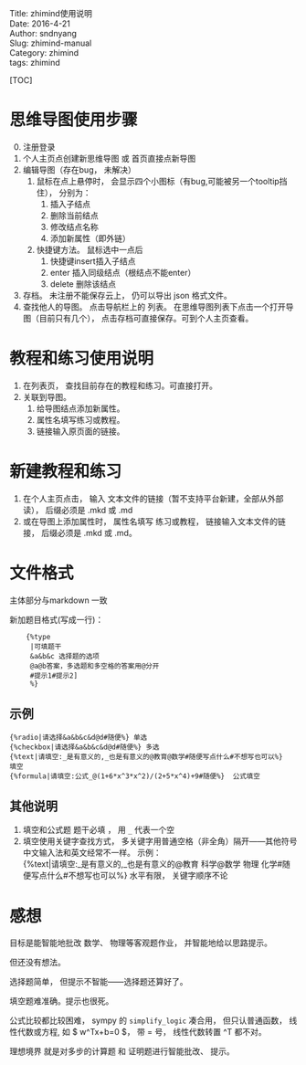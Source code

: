 Title: zhimind使用说明    
Date: 2016-4-21       
Author: sndnyang  
Slug: zhimind-manual   
Category: zhimind  
tags: zhimind  

[TOC]

# 思维导图使用步骤

0. 注册登录
1. 个人主页点创建新思维导图 或 首页直接点新导图
2. 编辑导图（存在bug， 未解决）    
    1. 鼠标在点上悬停时， 会显示四个小图标（有bug,可能被另一个tooltip挡住）， 分别为：
        1. 插入子结点
        2. 删除当前结点
        3. 修改结点名称
        4. 添加新属性（即外链）
    2. 快捷键方法。 鼠标选中一点后      
        1. 快捷键insert插入子结点
        2. enter 插入同级结点（根结点不能enter）
        3. delete 删除该结点
3. 存档。 未注册不能保存云上， 仍可以导出 json 格式文件。
4. 查找他人的导图。 点击导航栏上的 列表。 在思维导图列表下点击一个打开导图（目前只有几个）， 点击存档可直接保存。可到个人主页查看。

# 教程和练习使用说明

1. 在列表页， 查找目前存在的教程和练习。可直接打开。
2. 关联到导图。  
	1. 给导图结点添加新属性。
	2. 属性名填写练习或教程。
	3. 链接输入原页面的链接。

# 新建教程和练习

1. 在个人主页点击， 输入 文本文件的链接（暂不支持平台新建，全部从外部读）， 后缀必须是 .mkd 或 .md
2. 或在导图上添加属性时， 属性名填写 练习或教程， 链接输入文本文件的链接， 后缀必须是 .mkd 或 .md。

# 文件格式

主体部分与markdown 一致

新加题目格式(写成一行)：

        {%type
	     |可填题干
	     &a&b&c 选择题的选项 
	     @a@b答案，多选题和多空格的答案用@分开 
	     #提示1#提示2]
         %}
    


## 示例

	{%radio|请选择&a&b&c&d@d#随便%} 单选
	{%checkbox|请选择&a&b&c&d@d#随便%} 多选
	{%text|请填空:_是有意义的,_也是有意义的@教育@数学#随便写点什么#不想写也可以%}  填空
	{%formula|请填空:公式_@(1+6*x^3*x^2)/(2+5*x^4)+9#随便%}  公式填空

## 其他说明

1. 填空和公式题 题干必填 ， 用 `_` 代表一个空
2. 填空使用关键字查找方式， 多关键字用普通空格（非全角）隔开——其他符号中文输入法和英文经常不一样。 示例：  
       {%text|请填空:_是有意义的,_也是有意义的@教育 科学@数学 物理 化学#随便写点什么#不想写也可以%} 
    水平有限， 关键字顺序不论

# 感想

目标是能智能地批改 数学、 物理等客观题作业， 并智能地给以思路提示。

但还没有想法。

选择题简单， 但提示不智能——选择题还算好了。

填空题难准确。提示也很死。

公式比较都比较困难， sympy 的 `simplify_logic` 凑合用， 但只认普通函数， 线性代数或方程, 如 $ w^Tx+b=0 $， 带 = 号， 线性代数转置 ^T 都不对。

理想境界 就是对多步的计算题 和 证明题进行智能批改、 提示。
